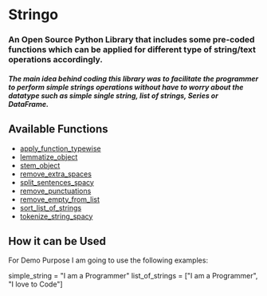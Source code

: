 # Stringo

### An Open Source Python Library that includes some pre-coded functions which can be applied for different type of string/text operations accordingly.

##### The main idea behind coding this library was to facilitate the programmer to perform simple strings operations without have to worry about the datatype such as simple single string, list of strings, Series or DataFrame. 


## Available Functions

* [apply_function_typewise](#apply_function_typewise)
* [lemmatize_object](#lemmatize_object)
* [stem_object](#stem_object)
* [remove_extra_spaces](#remove_extra_spaces)
* [split_sentences_spacy](#split_sentences_spacy)
* [remove_punctuations](#remove_punctuations)
* [remove_empty_from_list](#remove_empty_from_list)
* [sort_list_of_strings](#sort_list_of_strings)
* [tokenize_string_spacy](#tokenize_string_spacy)

## How it can be Used
For Demo Purpose I am going to use the following examples:

simple_string = "I am a Programmer"
list_of_strings = ["I am a Programmer", "I love to Code"]
